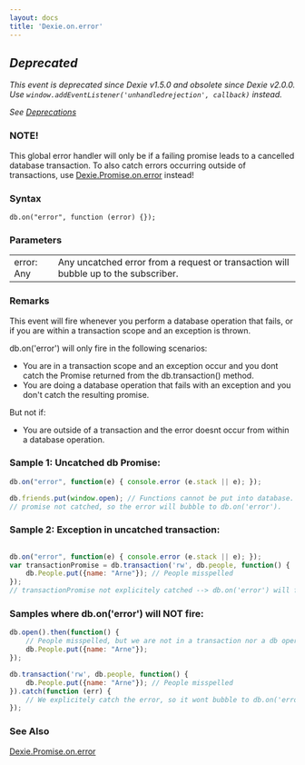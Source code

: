 ```yaml
---
layout: docs
title: 'Dexie.on.error'
---
```


## *Deprecated*
*This event is deprecated since Dexie v1.5.0 and obsolete since Dexie v2.0.0. Use `window.addEventListener('unhandledrejection', callback)` instead.*

*See [Deprecations](Deprecations)*

### NOTE!
This global error handler will only be if a failing promise leads to a cancelled database transaction. To also catch errors occurring outside of transactions, use [Dexie.Promise.on.error](Promise.on.error) instead!

### Syntax

    db.on("error", function (error) {});

### Parameters
<table>
<tr><td>error: Any</td><td>Any uncatched error from a request or transaction will bubble up to the subscriber.</td></tr>
</table>

### Remarks
This event will fire whenever you perform a database operation that fails, or if you are within a transaction scope and an exception is thrown.

db.on('error') will only fire in the following scenarios:
 * You are in a transaction scope and an exception occur and you dont catch the Promise returned from the db.transaction() method.
 * You are doing a database operation that fails with an exception and you don't catch the resulting promise.

But not if:
 * You are outside of a transaction and the error doesnt occur from within a database operation.

### Sample 1: Uncatched db Promise:

```javascript
db.on("error", function(e) { console.error (e.stack || e); });

db.friends.put(window.open); // Functions cannot be put into database.
// promise not catched, so the error will bubble to db.on('error').

```

### Sample 2: Exception in uncatched transaction:

```javascript

db.on("error", function(e) { console.error (e.stack || e); });
var transactionPromise = db.transaction('rw', db.people, function() {
    db.People.put({name: "Arne"}); // People misspelled
});
// transactionPromise not explicitely catched --> db.on('error') will fire.

```

### Samples where db.on('error') will NOT fire:

```javascript
db.open().then(function() {
    // People misspelled, but we are not in a transaction nor a db operation.
    db.People.put({name: "Arne"}); 
});
```

```javascript
db.transaction('rw', db.people, function() {
    db.People.put({name: "Arne"}); // People misspelled
}).catch(function (err) {
    // We explicitely catch the error, so it wont bubble to db.on('error')
});
```

### See Also

[Dexie.Promise.on.error](Promise.on.error)

